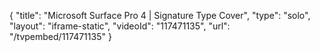 {
    "title": "Microsoft Surface Pro 4 | Signature Type Cover",
    "type": "solo",
    "layout": "iframe-static",
    "videoId": "117471135",
    "url": "\/tvpembed\/117471135"
}